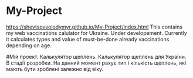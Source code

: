 # My-Project

https://shevtsovvolodymyr.github.io/My-Project/index.html
This contains my web vaccinations calulator for Ukraine. Under developement.
Currently it calculates types and value of must-be-done already vaccinations depending on age.


#Mій проект. Калькулятор щеплень.
Калькулятор щеплень для України. В стадії розробки.
На данний момент рахує тип і кількість щеплень, які мають бути зроблені залежно від віку.
